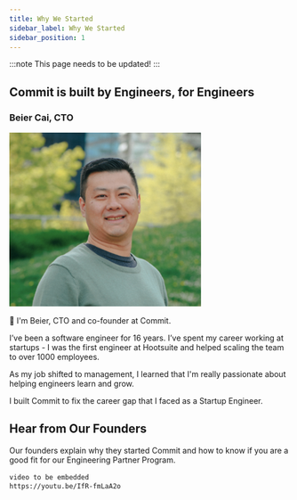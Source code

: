 ```yaml
---
title: Why We Started
sidebar_label: Why We Started
sidebar_position: 1
---
```


:::note
This page needs to be updated! 
:::

## Commit is built by Engineers, for Engineers

### Beier Cai, CTO

![Beier](./BeierCaiHeadshot.png)

👋 I'm Beier, CTO and co-founder at Commit.

I’ve been a software engineer for 16 years. I’ve spent my career working at startups - I was the first engineer at Hootsuite and helped scaling the team to over 1000 employees.

As my job shifted to management, I learned that I'm really passionate about helping engineers learn and grow.

I built Commit to fix the career gap that I faced as a Startup Engineer.

## Hear from Our Founders

Our founders explain why they started Commit and how to know if you are a good fit for our Engineering Partner Program.

```
video to be embedded
https://youtu.be/IfR-fmLaA2o
``` 
